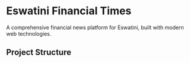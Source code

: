 # Eswatini Financial Times

A comprehensive financial news platform for Eswatini, built with modern web technologies.

## Project Structure
